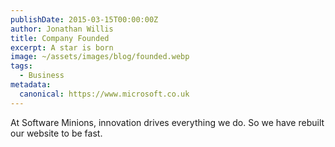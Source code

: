 ```yaml
---
publishDate: 2015-03-15T00:00:00Z
author: Jonathan Willis
title: Company Founded
excerpt: A star is born
image: ~/assets/images/blog/founded.webp
tags:
  - Business
metadata:
  canonical: https://www.microsoft.co.uk
---
```


At Software Minions, innovation drives everything we do. So we have rebuilt our website to be fast.